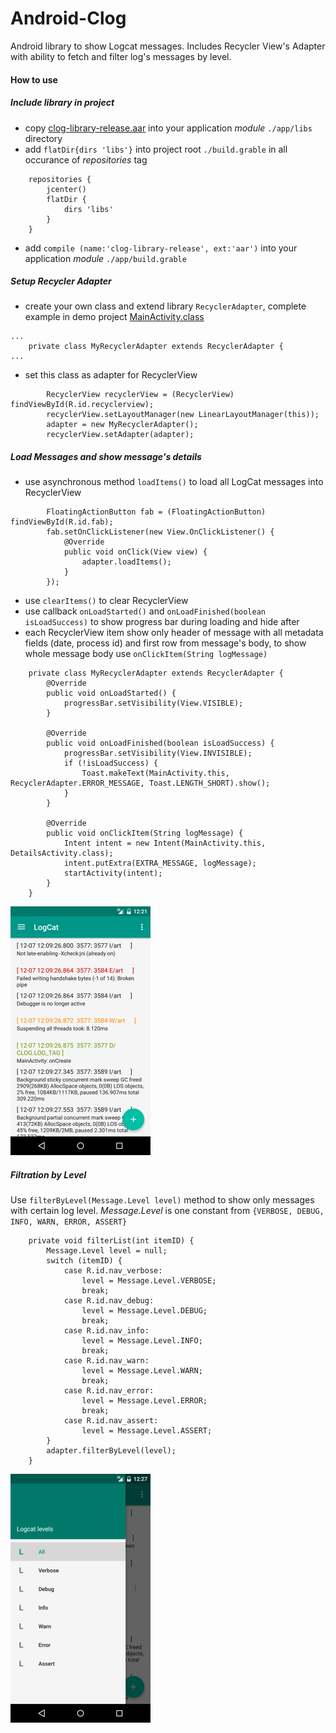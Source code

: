 # Android-Clog

Android library to show Logcat messages. Includes Recycler View's Adapter with ability to fetch and filter log's messages by level.

#### How to use

##### Include library in project
- copy [clog-library-release.aar](./library/libs/clog-library-release.aar) into your application *module* `./app/libs` directory
- add `flatDir{dirs 'libs'}` into project root `./build.grable` in all occurance of *repositories* tag 
```
    repositories {
        jcenter()
        flatDir {
            dirs 'libs'
        }
    }
```
- add `compile (name:'clog-library-release', ext:'aar')` into your application *module* `./app/build.grable`

##### Setup Recycler Adapter
- create your own class and extend library `RecyclerAdapter`, complete example in demo project [MainActivity.class](./demo/src/main/java/ru/org/adons/clog/demo/MainActivity.java)
```
...
    private class MyRecyclerAdapter extends RecyclerAdapter {
...
```
- set this class as adapter for RecyclerView
```
        RecyclerView recyclerView = (RecyclerView) findViewById(R.id.recyclerview);
        recyclerView.setLayoutManager(new LinearLayoutManager(this));
        adapter = new MyRecyclerAdapter();
        recyclerView.setAdapter(adapter);
```

##### Load Messages and show message's details 
- use asynchronous method `loadItems()` to load all LogCat messages into RecyclerView
```
        FloatingActionButton fab = (FloatingActionButton) findViewById(R.id.fab);
        fab.setOnClickListener(new View.OnClickListener() {
            @Override
            public void onClick(View view) {
                adapter.loadItems();
            }
        });
```
- use `clearItems()` to clear RecyclerView
- use callback `onLoadStarted()` and `onLoadFinished(boolean isLoadSuccess)` to show progress bar during loading and hide after
- each RecyclerView item show only header of message with all metadata fields (date, process id) and first row from message's body, to show whole message body use `onClickItem(String logMessage)`
```
    private class MyRecyclerAdapter extends RecyclerAdapter {
        @Override
        public void onLoadStarted() {
            progressBar.setVisibility(View.VISIBLE);
        }

        @Override
        public void onLoadFinished(boolean isLoadSuccess) {
            progressBar.setVisibility(View.INVISIBLE);
            if (!isLoadSuccess) {
                Toast.makeText(MainActivity.this, RecyclerAdapter.ERROR_MESSAGE, Toast.LENGTH_SHORT).show();
            }
        }

        @Override
        public void onClickItem(String logMessage) {
            Intent intent = new Intent(MainActivity.this, DetailsActivity.class);
            intent.putExtra(EXTRA_MESSAGE, logMessage);
            startActivity(intent);
        }
    }
```
![link](screenshots/list.png)

##### Filtration by Level
Use `filterByLevel(Message.Level level)` method to show only messages with certain log level. *Message.Level* is one constant from `{VERBOSE, DEBUG, INFO, WARN, ERROR, ASSERT}`
```
    private void filterList(int itemID) {
        Message.Level level = null;
        switch (itemID) {
            case R.id.nav_verbose:
                level = Message.Level.VERBOSE;
                break;
            case R.id.nav_debug:
                level = Message.Level.DEBUG;
                break;
            case R.id.nav_info:
                level = Message.Level.INFO;
                break;
            case R.id.nav_warn:
                level = Message.Level.WARN;
                break;
            case R.id.nav_error:
                level = Message.Level.ERROR;
                break;
            case R.id.nav_assert:
                level = Message.Level.ASSERT;
        }
        adapter.filterByLevel(level);
    }
```
![link](screenshots/filter.png)
